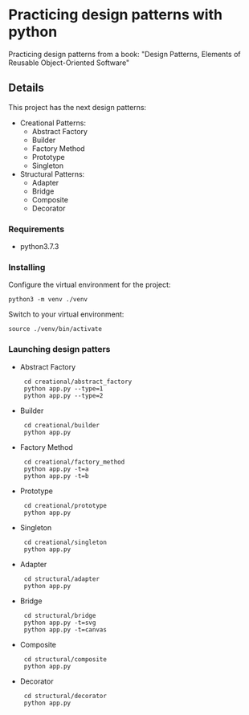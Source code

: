 # Practicing design patterns with python

Practicing design patterns from a book: "Design Patterns, Elements of Reusable Object-Oriented Software" 

## Details

This project has the next design patterns:

  - Creational Patterns:
    - Abstract Factory
    - Builder
    - Factory Method
    - Prototype
    - Singleton
  - Structural Patterns:
    - Adapter
    - Bridge
    - Composite
    - Decorator

### Requirements

* python3.7.3

### Installing

Configure the virtual environment for the project:

    python3 -m venv ./venv

Switch to your virtual environment:

    source ./venv/bin/activate

### Launching design patters 

  - Abstract Factory

         cd creational/abstract_factory
         python app.py --type=1
         python app.py --type=2

  - Builder

         cd creational/builder
         python app.py

  - Factory Method

         cd creational/factory_method
         python app.py -t=a
         python app.py -t=b

  - Prototype

         cd creational/prototype
         python app.py

  - Singleton

         cd creational/singleton
         python app.py

  - Adapter

         cd structural/adapter
         python app.py

  - Bridge

         cd structural/bridge
         python app.py -t=svg
         python app.py -t=canvas

  - Composite

         cd structural/composite
         python app.py

  - Decorator

         cd structural/decorator
         python app.py
